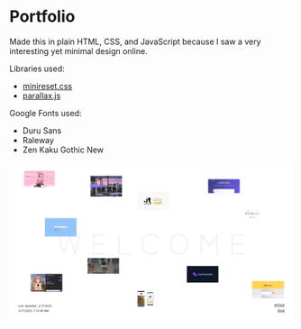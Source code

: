 # Portfolio

Made this in plain HTML, CSS, and JavaScript because I saw a very interesting yet minimal design online.

Libraries used:
- [minireset.css](https://github.com/jgthms/minireset.css)
- [parallax.js](https://github.com/wagerfield/parallax)

Google Fonts used:
- Duru Sans
- Raleway
- Zen Kaku Gothic New

![Preview](assets/thumbnail.png?raw=true)
